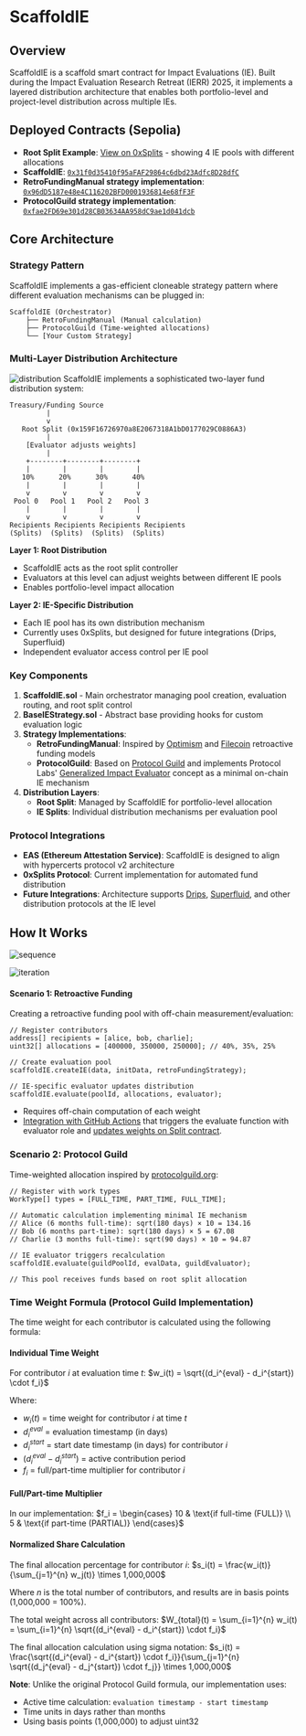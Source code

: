 # ScaffoldIE

## Overview

ScaffoldIE is a scaffold smart contract for Impact Evaluations (IE). Built during the Impact Evaluation Research Retreat (IERR) 2025, it implements a layered distribution architecture that enables both portfolio-level and project-level distribution across multiple IEs.

## Deployed Contracts (Sepolia)

- **Root Split Example**: [View on 0xSplits](https://app.splits.org/accounts/0x159F16726970a8E2067318A1bD0177029C0886A3/?chainId=11155111) - showing 4 IE pools with different allocations
- **ScaffoldIE**: [`0x31f0d35410f95aFAF29864c6dbd23Adfc8D28dfC`](https://sepolia.etherscan.io/address/0x31f0d35410f95aFAF29864c6dbd23Adfc8D28dfC)
- **RetroFundingManual strategy implementation**: [`0x96dD5187e48e4C116202BFD0001936814e68fF3F`](https://sepolia.etherscan.io/address/0x96dD5187e48e4C116202BFD0001936814e68fF3F)
- **ProtocolGuild strategy implementation**: [`0xfae2FD69e301d28CB03634AA958dC9ae1d041dcb`](https://sepolia.etherscan.io/address/0xfae2FD69e301d28CB03634AA958dC9ae1d041dcb)

## Core Architecture

### Strategy Pattern

ScaffoldIE implements a gas-efficient cloneable strategy pattern where different evaluation mechanisms can be plugged in:

```
ScaffoldIE (Orchestrator)
    ├── RetroFundingManual (Manual calculation)
    ├── ProtocolGuild (Time-weighted allocations)
    └── [Your Custom Strategy]
```

### Multi-Layer Distribution Architecture

![distribution](https://hackmd.io/_uploads/H1OdyzX_xe.png)
ScaffoldIE implements a sophisticated two-layer fund distribution system:

```
Treasury/Funding Source
         |
         v
   Root Split (0x159F16726970a8E2067318A1bD0177029C0886A3)
         |
    [Evaluator adjusts weights]
         |
    +--------+--------+--------+
    |        |        |        |
   10%      20%      30%      40%
    |        |        |        |
    v        v        v        v
 Pool 0   Pool 1   Pool 2   Pool 3
    |        |        |        |
    v        v        v        v
Recipients Recipients Recipients Recipients
(Splits)  (Splits)  (Splits)  (Splits)
```

**Layer 1: Root Distribution**

- ScaffoldIE acts as the root split controller
- Evaluators at this level can adjust weights between different IE pools
- Enables portfolio-level impact allocation

**Layer 2: IE-Specific Distribution**

- Each IE pool has its own distribution mechanism
- Currently uses 0xSplits, but designed for future integrations (Drips, Superfluid)
- Independent evaluator access control per IE pool

### Key Components

1. **ScaffoldIE.sol** - Main orchestrator managing pool creation, evaluation routing, and root split control
2. **BaseIEStrategy.sol** - Abstract base providing hooks for custom evaluation logic
3. **Strategy Implementations**:
   - **RetroFundingManual**: Inspired by [Optimism](https://optimism.io) and [Filecoin](https://filecoin.io) retroactive funding models
   - **ProtocolGuild**: Based on [Protocol Guild](https://protocolguild.org) and implements Protocol Labs' [Generalized Impact Evaluator](https://research.protocol.ai/publications/generalized-impact-evaluators/ngwhitepaper2.pdf) concept as a minimal on-chain IE mechanism
4. **Distribution Layers**:
   - **Root Split**: Managed by ScaffoldIE for portfolio-level allocation
   - **IE Splits**: Individual distribution mechanisms per evaluation pool

### Protocol Integrations

- **EAS (Ethereum Attestation Service)**: ScaffoldIE is designed to align with hypercerts protocol v2 architecture
- **0xSplits Protocol**: Current implementation for automated fund distribution
- **Future Integrations**: Architecture supports [Drips](https://drips.network), [Superfluid](https://superfluid.finance), and other distribution protocols at the IE level

## How It Works

![sequence](https://hackmd.io/_uploads/HyOdLyQuxx.png)

![iteration](https://hackmd.io/_uploads/S1u_Ikmdel.png)

#### Scenario 1: Retroactive Funding

Creating a retroactive funding pool with off-chain measurement/evaluation:

```solidity
// Register contributors
address[] recipients = [alice, bob, charlie];
uint32[] allocations = [400000, 350000, 250000]; // 40%, 35%, 25%

// Create evaluation pool
scaffoldIE.createIE(data, initData, retroFundingStrategy);

// IE-specific evaluator updates distribution
scaffoldIE.evaluate(poolId, allocations, evaluator);
```

- Requires off-chain computation of each weight
- [Integration with GitHub Actions](https://github.com/tnkshuuhei/scaffold-ie/actions/runs/16822751416) that triggers the evaluate function with evaluator role and [updates weights on Split contract](https://app.splits.org/accounts/0xBC45cB7D86b2b32D2de0B22195Cdb71daa7b2faa/?chainId=11155111).

### Scenario 2: Protocol Guild

Time-weighted allocation inspired by [protocolguild.org](https://protocolguild.org):

```solidity
// Register with work types
WorkType[] types = [FULL_TIME, PART_TIME, FULL_TIME];

// Automatic calculation implementing minimal IE mechanism
// Alice (6 months full-time): sqrt(180 days) × 10 = 134.16
// Bob (6 months part-time): sqrt(180 days) × 5 = 67.08
// Charlie (3 months full-time): sqrt(90 days) × 10 = 94.87

// IE evaluator triggers recalculation
scaffoldIE.evaluate(guildPoolId, evalData, guildEvaluator);

// This pool receives funds based on root split allocation
```

### Time Weight Formula (Protocol Guild Implementation)

The time weight for each contributor is calculated using the following formula:

#### Individual Time Weight

For contributor $i$ at evaluation time $t$:
$w_i(t) = \sqrt{(d_i^{eval} - d_i^{start}) \cdot f_i}$

Where:

- $w_i(t)$ = time weight for contributor $i$ at time $t$
- $d_i^{eval}$ = evaluation timestamp (in days)
- $d_i^{start}$ = start date timestamp (in days) for contributor $i$
- $(d_i^{eval} - d_i^{start})$ = active contribution period
- $f_i$ = full/part-time multiplier for contributor $i$

#### Full/Part-time Multiplier

In our implementation:
$f_i = \begin{cases}
10 & \text{if full-time (FULL)} \\
5 & \text{if part-time (PARTIAL)}
\end{cases}$

#### Normalized Share Calculation

The final allocation percentage for contributor $i$:
$s_i(t) = \frac{w_i(t)}{\sum_{j=1}^{n} w_j(t)} \times 1,000,000$

Where $n$ is the total number of contributors, and results are in basis points (1,000,000 = 100%).

The total weight across all contributors:
$W_{total}(t) = \sum_{i=1}^{n} w_i(t) = \sum_{i=1}^{n} \sqrt{(d_i^{eval} - d_i^{start}) \cdot f_i}$

The final allocation calculation using sigma notation:
$s_i(t) = \frac{\sqrt{(d_i^{eval} - d_i^{start}) \cdot f_i}}{\sum_{j=1}^{n} \sqrt{(d_j^{eval} - d_j^{start}) \cdot f_j}} \times 1,000,000$

**Note**: Unlike the original Protocol Guild formula, our implementation uses:

- Active time calculation: `evaluation timestamp - start timestamp`
- Time units in days rather than months
- Using basis points (1,000,000) to adjust uint32
